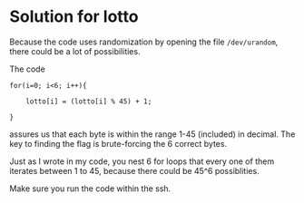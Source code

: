 # Solution for lotto
Because the code uses randomization by opening the file `/dev/urandom`, there could be a lot of possibilities.

The code

```
for(i=0; i<6; i++){

    lotto[i] = (lotto[i] % 45) + 1;

}
```

assures us that each byte is within the range 1-45 (included) in decimal.
The key to finding the flag is brute-forcing the 6 correct bytes.

Just as I wrote in my code, you nest 6 for loops that every one of them iterates between 1 to 45, because there could be 45^6 possiblities.

Make sure you run the code within the ssh.
